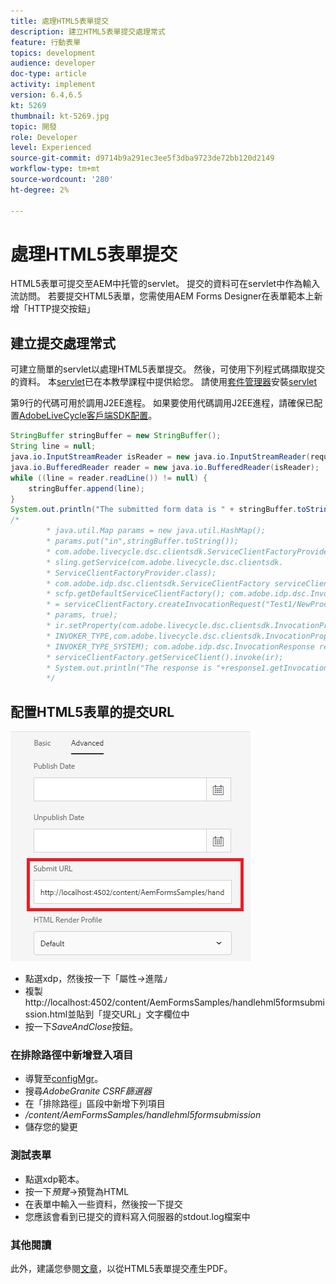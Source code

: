 ```yaml
---
title: 處理HTML5表單提交
description: 建立HTML5表單提交處理常式
feature: 行動表單
topics: development
audience: developer
doc-type: article
activity: implement
version: 6.4,6.5
kt: 5269
thumbnail: kt-5269.jpg
topic: 開發
role: Developer
level: Experienced
source-git-commit: d9714b9a291ec3ee5f3dba9723de72bb120d2149
workflow-type: tm+mt
source-wordcount: '280'
ht-degree: 2%

---
```



# 處理HTML5表單提交

HTML5表單可提交至AEM中托管的servlet。 提交的資料可在servlet中作為輸入流訪問。 若要提交HTML5表單，您需使用AEM Forms Designer在表單範本上新增「HTTP提交按鈕」

## 建立提交處理常式

可建立簡單的servlet以處理HTML5表單提交。 然後，可使用下列程式碼擷取提交的資料。 本[servlet](assets/html5-submit-handler.zip)已在本教學課程中提供給您。 請使用[套件管理器](http://localhost:4502/crx/packmgr/index.jsp)安裝[servlet](assets/html5-submit-handler.zip)

第9行的代碼可用於調用J2EE進程。 如果要使用代碼調用J2EE進程，請確保已配置[AdobeLiveCycle客戶端SDK配置](https://helpx.adobe.com/aem-forms/6/submit-form-data-livecycle-process.html)。

```java
StringBuffer stringBuffer = new StringBuffer();
String line = null;
java.io.InputStreamReader isReader = new java.io.InputStreamReader(request.getInputStream(), "UTF-8");
java.io.BufferedReader reader = new java.io.BufferedReader(isReader);
while ((line = reader.readLine()) != null) {
    stringBuffer.append(line);
}
System.out.println("The submitted form data is " + stringBuffer.toString());
/*
        * java.util.Map params = new java.util.HashMap();
        * params.put("in",stringBuffer.toString());
        * com.adobe.livecycle.dsc.clientsdk.ServiceClientFactoryProvider scfp =
        * sling.getService(com.adobe.livecycle.dsc.clientsdk.
        * ServiceClientFactoryProvider.class);
        * com.adobe.idp.dsc.clientsdk.ServiceClientFactory serviceClientFactory =
        * scfp.getDefaultServiceClientFactory(); com.adobe.idp.dsc.InvocationRequest ir
        * = serviceClientFactory.createInvocationRequest("Test1/NewProcess1", "invoke",
        * params, true);
        * ir.setProperty(com.adobe.livecycle.dsc.clientsdk.InvocationProperties.
        * INVOKER_TYPE,com.adobe.livecycle.dsc.clientsdk.InvocationProperties.
        * INVOKER_TYPE_SYSTEM); com.adobe.idp.dsc.InvocationResponse response1 =
        * serviceClientFactory.getServiceClient().invoke(ir);
        * System.out.println("The response is "+response1.getInvocationId());
        */
```


## 配置HTML5表單的提交URL

![submit-url](assets/submit-url.PNG)

* 點選xdp，然後按一下「屬性&#x200B;_->_&#x200B;進階&#x200B;_」_
* 複製http://localhost:4502/content/AemFormsSamples/handlehml5formsubmission.html並貼到「提交URL」文字欄位中
* 按一下&#x200B;_SaveAndClose_&#x200B;按鈕。

### 在排除路徑中新增登入項目

* 導覽至[configMgr](http://localhost:4502/system/console/configMgr)。
* 搜尋&#x200B;_AdobeGranite CSRF篩選器_
* 在「排除路徑」區段中新增下列項目
* _/content/AemFormsSamples/handlehml5formsubmission_
* 儲存您的變更

### 測試表單

* 點選xdp範本。
* 按一下&#x200B;_預覽_->預覽為HTML
* 在表單中輸入一些資料，然後按一下提交
* 您應該會看到已提交的資料寫入伺服器的stdout.log檔案中

### 其他閱讀

此外，建議您參閱[文章](https://docs.adobe.com/content/help/en/experience-manager-learn/forms/document-services/generate-pdf-from-mobile-form-submission-article.html)，以從HTML5表單提交產生PDF。




